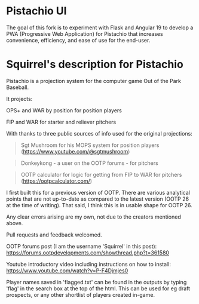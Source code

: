# Pistachio UI

The goal of this fork is to experiment with Flask and Angular 19 to develop a PWA (Progressive Web Application) for Pistachio that increases convenience, efficiency, and ease of use for the end-user.

# Squirrel's description for Pistachio

Pistachio is a projection system for the computer game Out of the Park Baseball.

It projects:

OPS+ and WAR by position for position players

FIP and WAR for starter and reliever pitchers

With thanks to three public sources of info used for the original projections:

> Sgt Mushroom for his MOPS system for position players (https://www.youtube.com/@sgtmushroom)

> Donkeykong - a user on the OOTP forums - for pitchers

> OOTP calculator for logic for getting from FIP to WAR for pitchers (https://ootpcalculator.com/)

I first built this for a previous version of OOTP. There are various analytical points that are not up-to-date as compared to the latest version (OOTP 26 at the time of writing). That said, I think this is in usable shape for OOTP 26.

Any clear errors arising are my own, not due to the creators mentioned above.

Pull requests and feedback welcomed.

OOTP forums post (I am the username 'Squirrel' in this post): https://forums.ootpdevelopments.com/showthread.php?t=361580

Youtube introductory video including instructions on how to install: https://www.youtube.com/watch?v=P-F4Djmjes0

Player names saved in 'flagged.txt' can be found in the outputs by typing 'flag' in the search box at the top of the html. This can be used for eg draft prospects, or any other shortlist of players created in-game.
